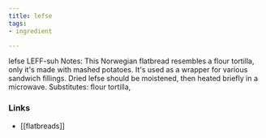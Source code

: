 ```yaml
---
title: lefse
tags:
- ingredient

---
```

lefse LEFF-suh Notes: This Norwegian flatbread resembles a flour tortilla, only it's made with mashed potatoes. It's used as a wrapper for various sandwich fillings. Dried lefse should be moistened, then heated briefly in a microwave. Substitutes: flour tortilla,

### Links

* [[flatbreads]]

